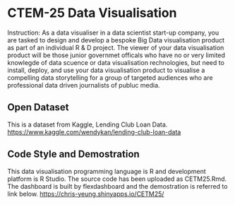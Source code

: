 # CTEM-25 Data Visualisation

Instruction: As a data visualiser in a data scientist start-up company, you are tasked to design and develop a bespoke Big Data visualisation product as part of an individual R & D project. 
The viewer of your data visualisation product will be those junior governmet officals who have no or very limited knowlegde of data scuence or data visualisation rechnologies, but need to install, deploy, and use your data visualisation product to visualise a compelling data storytelling for a group of targeted audiences who are professional data driven journalists of publuc media.

## Open Dataset
This is a dataset from Kaggle, Lending Club Loan Data. https://www.kaggle.com/wendykan/lending-club-loan-data

## Code Style and Demostration
This data visualisation programming language is R and development platform is R Studio. The source code has been uploaded as CETM25.Rmd. The dashboard is built by flexdashboard and the demostration is referred to link below. https://chris-yeung.shinyapps.io/CETM25/ 
